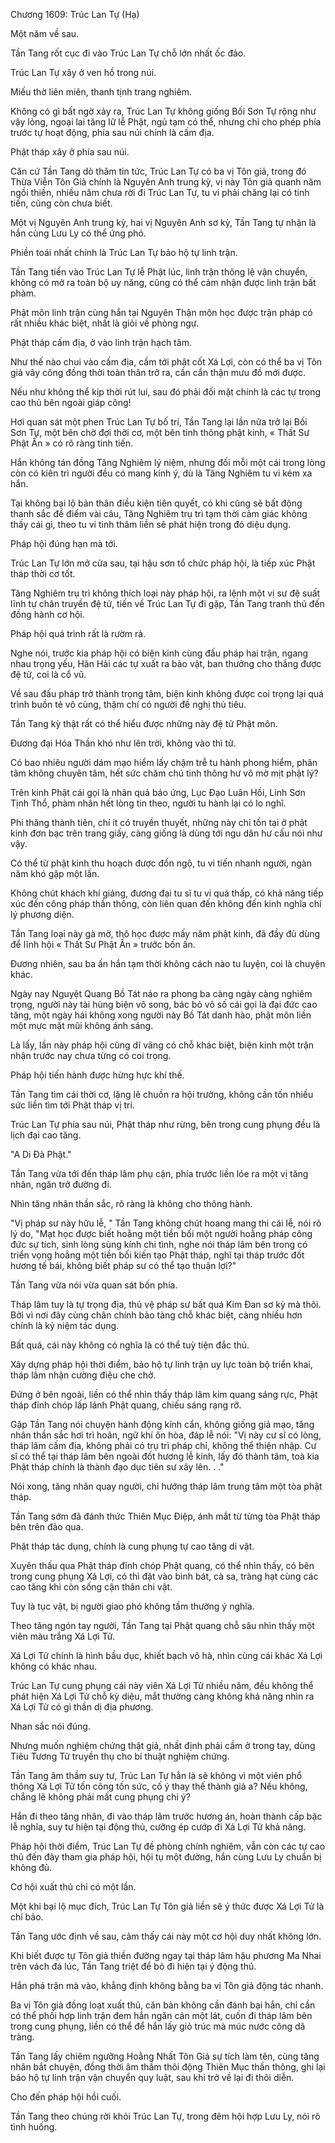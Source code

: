 




Chương 1609: Trúc Lan Tự (Hạ)


Một năm về sau.

Tần Tang rốt cục đi vào Trúc Lan Tự chỗ lớn nhất ốc đảo.

Trúc Lan Tự xây ở ven hồ trong núi.

Miếu thờ liên miên, thanh tịnh trang nghiêm.

Không có gì bất ngờ xảy ra, Trúc Lan Tự không giống Bối Sơn Tự rộng như vậy lỏng, ngoại lai tăng lữ lễ Phật, ngủ tạm có thể, nhưng chỉ cho phép phía trước tự hoạt động, phía sau núi chính là cấm địa.

Phật tháp xây ở phía sau núi.

Căn cứ Tần Tang dò thăm tin tức, Trúc Lan Tự có ba vị Tôn giả, trong đó Thừa Viễn Tôn Giả chính là Nguyên Anh trung kỳ, vị này Tôn giả quanh năm ngồi thiền, nhiều năm chưa rời đi Trúc Lan Tự, tu vi phải chăng lại có tinh tiến, cũng còn chưa biết.

Một vị Nguyên Anh trung kỳ, hai vị Nguyên Anh sơ kỳ, Tần Tang tự nhận là hắn cùng Lưu Ly có thể ứng phó.

Phiền toái nhất chính là Trúc Lan Tự bảo hộ tự linh trận.

Tần Tang tiến vào Trúc Lan Tự lễ Phật lúc, linh trận thông lệ vận chuyển, không có mở ra toàn bộ uy năng, cũng có thể cảm nhận được linh trận bất phàm.

Phật môn linh trận cùng hắn tại Nguyên Thận môn học được trận pháp có rất nhiều khác biệt, nhất là giỏi về phòng ngự.

Phật tháp cấm địa, ở vào linh trận hạch tâm.

Như thế nào chui vào cấm địa, cầm tới phật cốt Xá Lợi, còn có thể ba vị Tôn giả vây công đồng thời toàn thân trở ra, cần cẩn thận mưu đồ mới được.

Nếu như không thể kịp thời rút lui, sau đó phải đối mặt chính là các tự trong cao thủ bên ngoài giáp công!

Hơi quan sát một phen Trúc Lan Tự bố trí, Tần Tang lại lần nữa trở lại Bối Sơn Tự, một bên chờ đợi thời cơ, một bên tinh thông phật kinh, « Thất Sư Phật Ấn » có rõ ràng tinh tiến.

Hắn không tán đồng Tăng Nghiêm lý niệm, nhưng đối mỗi một cái trong lòng còn có kiên trì người đều có mang kính ý, dù là Tăng Nghiêm tu vi kém xa hắn.

Tại không bại lộ bản thân điều kiện tiên quyết, có khi cũng sẽ bất động thanh sắc đề điểm vài câu, Tăng Nghiêm trụ trì tạm thời cảm giác không thấy cái gì, theo tu vi tinh thâm liền sẽ phát hiện trong đó diệu dụng.

Pháp hội đúng hạn mà tới.

Trúc Lan Tự lớn mở cửa sau, tại hậu sơn tổ chức pháp hội, là tiếp xúc Phật tháp thời cơ tốt.

Tăng Nghiêm trụ trì không thích loại này pháp hội, ra lệnh một vị sư đệ suất lĩnh tự chân truyền đệ tử, tiến về Trúc Lan Tự đi gặp, Tần Tang tranh thủ đến đồng hành cơ hội.

Pháp hội quá trình rất là rườm rà.

Nghe nói, trước kia pháp hội có biện kinh cùng đấu pháp hai trận, ngang nhau trọng yếu, Hãn Hải các tự xuất ra bảo vật, ban thưởng cho thắng được đệ tử, coi là cổ vũ.

Về sau đấu pháp trở thành trọng tâm, biện kinh không được coi trọng lại quá trình buồn tẻ vô cùng, thậm chí có người đề nghị thủ tiêu.

Tần Tang kỳ thật rất có thể hiểu được những này đệ tử Phật môn.

Đương đại Hóa Thần khó như lên trời, không vào thì tử.

Có bao nhiêu người dám mạo hiểm lấy chậm trễ tu hành phong hiểm, phân tâm không chuyên tâm, hết sức chăm chú tinh thông hư vô mờ mịt phật lý?

Trên kinh Phật cái gọi là nhân quả báo ứng, Lục Đạo Luân Hồi, Linh Sơn Tịnh Thổ, phàm nhân hết lòng tin theo, người tu hành lại có lo nghĩ.

Phi thăng thành tiên, chí ít có truyền thuyết, những này chỉ tồn tại ở phật kinh đơn bạc trên trang giấy, càng giống là dùng tới ngu dân hư cấu nói như vậy.

Có thể từ phật kinh thu hoạch được đốn ngộ, tu vi tiến nhanh người, ngàn năm khó gặp một lần.

Không chút khách khí giảng, đương đại tu sĩ tu vi quá thấp, có khả năng tiếp xúc đến công pháp thần thông, còn liên quan đến không đến kinh nghĩa chí lý phương diện.

Tần Tang loại này gà mờ, thô học được mấy năm phật kinh, đã đầy đủ dùng để lĩnh hội « Thất Sư Phật Ấn » trước bốn ấn.

Đương nhiên, sau ba ấn hắn tạm thời không cách nào tu luyện, coi là chuyện khác.

Ngày nay Nguyệt Quang Bồ Tát náo ra phong ba càng ngày càng nghiêm trọng, người này tài hùng biện vô song, bác bỏ vô số cái gọi là đại đức cao tăng, một ngày hái không xong người này Bồ Tát danh hào, phật môn liền một mực mặt mũi không ánh sáng.

Là lấy, lần này pháp hội cùng dĩ vãng có chỗ khác biệt, biện kinh một trận nhận trước nay chưa từng có coi trọng.

Pháp hội tiến hành được hừng hực khí thế.

Tần Tang tìm cái thời cơ, lặng lẽ chuồn ra hội trường, không cần tốn nhiều sức liền tìm tới Phật tháp vị trí.

Trúc Lan Tự phía sau núi, Phật tháp như rừng, bên trong cung phụng đều là lịch đại cao tăng.

"A Di Đà Phật."

Tần Tang vừa tới đến tháp lâm phụ cận, phía trước liền lóe ra một vị tăng nhân, ngăn trở đường đi.

Nhìn tăng nhân thần sắc, rõ ràng là không cho thông hành.

"Vị pháp sư này hữu lễ, " Tần Tang không chút hoang mang thi cái lễ, nói rõ lý do, "Mạt học được biết hoằng một tiền bối một người hoằng pháp công đức sự tích, sinh lòng sùng kính chi tình, nghe nói tháp lâm bên trong có triển vọng hoằng một tiền bối kiến tạo Phật tháp, nghĩ tại tháp trước đốt hương tế bái, không biết pháp sư có thể tạo thuận lợi?"

Tần Tang vừa nói vừa quan sát bốn phía.

Tháp lâm tuy là tự trọng địa, thủ vệ pháp sư bất quá Kim Đan sơ kỳ mà thôi. Bởi vì nơi đây cùng chân chính bảo tàng chỗ khác biệt, càng nhiều hơn chính là kỷ niệm tác dụng.

Bất quá, cái này không có nghĩa là có thể tuỳ tiện đắc thủ.

Xây dựng pháp hội thời điểm, bảo hộ tự linh trận uy lực toàn bộ triển khai, tháp lâm nhận cường điệu che chở.

Đứng ở bên ngoài, liền có thể nhìn thấy tháp lâm kim quang sáng rực, Phật tháp đỉnh chóp lấp lánh Phật quang, chiếu sáng rạng rỡ.

Gặp Tần Tang nói chuyện hành động kính cẩn, không giống giả mạo, tăng nhân thần sắc hơi trì hoãn, ngữ khí ôn hòa, đáp lễ nói: "Vị này cư sĩ có lòng, tháp lâm cấm địa, không phải có trụ trì pháp chỉ, không thể thiện nhập. Cư sĩ có thể tại tháp lâm bên ngoài đốt hương lễ kính, lấy đó thành tâm, toà kia Phật tháp chính là thành đạo dục tiên sư xây lên. . ."

Nói xong, tăng nhân quay người, chỉ hướng tháp lâm trung tâm một tòa phật tháp.

Tần Tang sớm đã đánh thức Thiên Mục Điệp, ánh mắt từ từng tòa Phật tháp bên trên đảo qua.

Phật tháp tác dụng, chính là cung phụng tự cao tăng di vật.

Xuyên thấu qua Phật tháp đỉnh chóp Phật quang, có thể nhìn thấy, có bên trong cung phụng Xá Lợi, có thì đặt vào bình bát, cà sa, tràng hạt cùng các cao tăng khi còn sống cận thân chi vật.

Tuy là tục vật, bị người giao phó không tầm thường ý nghĩa.

Theo tăng ngón tay người, Tần Tang tại Phật quang chỗ sâu nhìn thấy một viên màu trắng Xá Lợi Tử.

Xá Lợi Tử chính là hình bầu dục, khiết bạch vô hà, nhìn cùng cái khác Xá Lợi không có khác nhau.

Trúc Lan Tự cung phụng cái này viên Xá Lợi Tử nhiều năm, đều không thể phát hiện Xá Lợi Tử chỗ kỳ diệu, mắt thường càng không khả năng nhìn ra Xá Lợi Tử có gì thần dị địa phương.

Nhan sắc nói đúng.

Nhưng muốn nghiệm chứng thật giả, nhất định phải cầm ở trong tay, dùng Tiêu Tương Tử truyền thụ cho bí thuật nghiệm chứng.

Tần Tang âm thầm suy tư, Trúc Lan Tự hẳn là sẽ không vì một viên phổ thông Xá Lợi Tử tốn công tốn sức, cố ý thay thế thành giả a? Nếu không, chẳng lẽ không phải mất cung phụng chi ý?

Hắn đi theo tăng nhân, đi vào tháp lâm trước hương án, hoàn thành cấp bậc lễ nghĩa, suy tư hiện tại động thủ, cưỡng ép cướp đi Xá Lợi Tử khả năng.

Pháp hội thời điểm, Trúc Lan Tự đề phòng chính nghiêm, vẫn còn các tự cao thủ đến đây tham gia pháp hội, hội tụ một đường, hắn cùng Lưu Ly chuẩn bị không đủ.

Cơ hội xuất thủ chỉ có một lần.

Một khi bại lộ mục đích, Trúc Lan Tự Tôn giả liền sẽ ý thức được Xá Lợi Tử là chí bảo.

Tần Tang ước định về sau, cảm thấy cái này một cơ hội duy nhất không lớn.

Khi biết được tự Tôn giả thiền đường ngay tại tháp lâm hậu phương Ma Nhai trên vách đá lúc, Tần Tang triệt để bỏ đi hiện tại ý động thủ.

Hắn phá trận mà vào, khẳng định không bằng ba vị Tôn giả động tác nhanh.

Ba vị Tôn giả đồng loạt xuất thủ, căn bản không cần đánh bại hắn, chỉ cần có thể phối hợp linh trận đem hắn ngăn cản một lát, cuốn đi tháp lâm bên trong cung phụng, liền có thể để hắn lấy giỏ trúc mà múc nước công dã tràng.

Tần Tang lấy chiêm ngưỡng Hoằng Nhất Tôn Giả sự tích làm tên, cùng tăng nhân bắt chuyện, đồng thời âm thầm thôi động Thiên Mục thần thông, ghi lại bảo hộ tự linh trận vận chuyển quy luật, sau khi trở về lại đi thôi diễn.

Cho đến pháp hội hồi cuối.

Tần Tang theo chúng rời khỏi Trúc Lan Tự, trong đêm hội hợp Lưu Ly, nói rõ tình huống.




